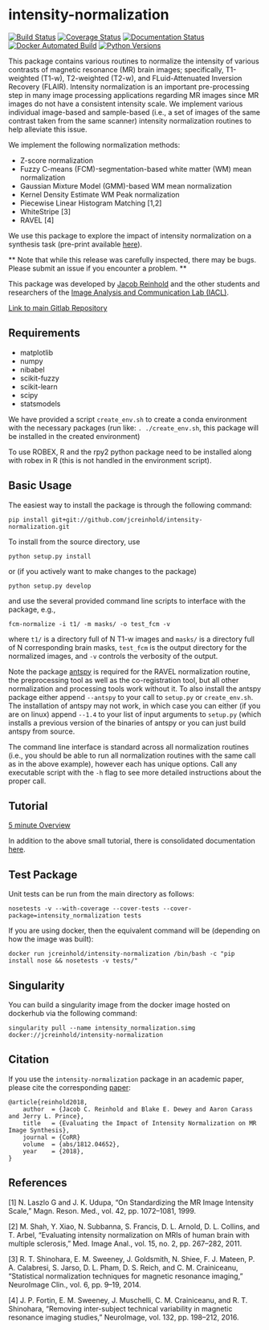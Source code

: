 intensity-normalization
=======================

[![Build Status](https://travis-ci.org/jcreinhold/intensity-normalization.svg?branch=master)](https://travis-ci.org/jcreinhold/intensity-normalization)
[![Coverage Status](https://coveralls.io/repos/github/jcreinhold/intensity-normalization/badge.svg?branch=master)](https://coveralls.io/github/jcreinhold/intensity-normalization?branch=master)
[![Documentation Status](https://readthedocs.org/projects/intensity-normalization/badge/?version=latest)](http://intensity-normalization.readthedocs.io/en/latest/)
[![Docker Automated Build](https://img.shields.io/docker/build/jcreinhold/intensity-normalization.svg)](https://hub.docker.com/r/jcreinhold/intensity-normalization/)
[![Python Versions](https://img.shields.io/badge/python-3.6%20%7C%203.7-blue.svg)](https://www.python.org/downloads/release/python-360/)

This package contains various routines to normalize the intensity of various contrasts of magnetic resonance (MR) brain images; specifically, 
T1-weighted (T1-w), T2-weighted (T2-w), and FLuid-Attenuated Inversion Recovery (FLAIR). Intensity normalization is an important pre-processing step
in many image processing applications regarding MR images since MR images do not have a consistent intensity scale. We implement various individual 
image-based and sample-based (i.e., a set of images of the same contrast taken from the same scanner) 
intensity normalization routines to help alleviate this issue.

We implement the following normalization methods:

- Z-score normalization
- Fuzzy C-means (FCM)-segmentation-based white matter (WM) mean normalization
- Gaussian Mixture Model (GMM)-based WM mean normalization
- Kernel Density Estimate WM Peak normalization
- Piecewise Linear Histogram Matching [1,2]
- WhiteStripe [3]
- RAVEL [4]

We use this package to explore the impact of intensity normalization on a synthesis task (pre-print available [here](https://arxiv.org/abs/1812.04652)).

** Note that while this release was carefully inspected, there may be bugs. Please submit an issue if you encounter a problem. **

This package was developed by [Jacob Reinhold](https://jcreinhold.github.io) and the other students and researchers of the 
[Image Analysis and Communication Lab (IACL)](http://iacl.ece.jhu.edu/index.php/Main_Page).

[Link to main Gitlab Repository](https://gitlab.com/jcreinhold/intensity-normalization)

Requirements
------------

- matplotlib
- numpy
- nibabel
- scikit-fuzzy
- scikit-learn
- scipy
- statsmodels

We have provided a script `create_env.sh` to create a conda environment with the necessary packages 
(run like: `. ./create_env.sh`, this package will be installed in the created environment)

To use ROBEX, R and the rpy2 python package need to be installed along with robex in R (this is not handled in 
the environment script).

Basic Usage
-----------

The easiest way to install the package is through the following command:

    pip install git+git://github.com/jcreinhold/intensity-normalization.git
    
To install from the source directory, use

    python setup.py install
    
or (if you actively want to make changes to the package)

    python setup.py develop

and use the several provided command line scripts to interface with the package,
e.g., 

    fcm-normalize -i t1/ -m masks/ -o test_fcm -v

where `t1/` is a directory full of N T1-w images and `masks/` is a directory full of N corresponding brain masks,
`test_fcm` is the output directory for the normalized images, and `-v` controls the verbosity of the output.

Note the package [antspy](https://github.com/ANTsX/ANTsPy) is required for the RAVEL normalization routine, the preprocessing
tool as well as the co-registration tool, but all other normalization and processing tools work without it. To also install 
the antspy package either append `--antspy` to your call to `setup.py` or `create_env.sh`. The installation of antspy may not 
work, in which case you can either (if you are on linux) append `--1.4` to your list of input arguments to `setup.py` 
(which installs a previous version of the binaries of antspy or you can just build antspy from source.

The command line interface is standard across all normalization routines (i.e., you should be able to 
run all normalization routines with the same call as in the above example), however each has unique options.
Call any executable script with the `-h` flag to see more detailed instructions about the proper call.

Tutorial
--------

[5 minute Overview](https://github.com/jcreinhold/intensity-normalization/blob/master/tutorials/5min_tutorial.md)

In addition to the above small tutorial, there is consolidated documentation [here](https://intensity-normalization.readthedocs.io/en/latest/).

Test Package
------------

Unit tests can be run from the main directory as follows:

    nosetests -v --with-coverage --cover-tests --cover-package=intensity_normalization tests

If you are using docker, then the equivalent command will be (depending on how the image was built):

    docker run jcreinhold/intensity-normalization /bin/bash -c "pip install nose && nosetests -v tests/"

Singularity
-----------

You can build a singularity image from the docker image hosted on dockerhub via the following command:

    singularity pull --name intensity_normalization.simg docker://jcreinhold/intensity-normalization

Citation
--------

If you use the `intensity-normalization` package in an academic paper, please cite the corresponding [paper](https://arxiv.org/abs/1812.04652):

    @article{reinhold2018,
        author  = {Jacob C. Reinhold and Blake E. Dewey and Aaron Carass and Jerry L. Prince},
        title   = {Evaluating the Impact of Intensity Normalization on MR Image Synthesis},
        journal = {CoRR}
        volume  = {abs/1812.04652},     
        year    = {2018},
    }
         
References
----------

[1] N. Laszlo G and J. K. Udupa, “On Standardizing the MR Image Intensity Scale,” Magn. Reson. Med., vol. 42, pp. 1072–1081, 1999.

[2] M. Shah, Y. Xiao, N. Subbanna, S. Francis, D. L. Arnold, D. L. Collins, and T. Arbel, “Evaluating intensity
    normalization on MRIs of human brain with multiple sclerosis,” Med. Image Anal., vol. 15, no. 2, pp. 267–282, 2011.
    
[3] R. T. Shinohara, E. M. Sweeney, J. Goldsmith, N. Shiee, F. J. Mateen, P. A. Calabresi, S. Jarso, D. L. Pham,
    D. S. Reich, and C. M. Crainiceanu, “Statistical normalization techniques for magnetic resonance imaging,” NeuroImage Clin., vol. 6, pp. 9–19, 2014.
    
[4] J. P. Fortin, E. M. Sweeney, J. Muschelli, C. M. Crainiceanu, and R. T. Shinohara, “Removing inter-subject technical variability
    in magnetic resonance imaging studies,” NeuroImage, vol. 132, pp. 198–212, 2016.
